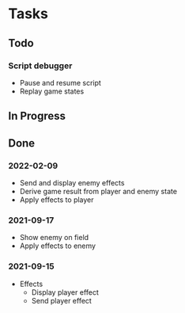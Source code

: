 # Tasks

## Todo

### Script debugger
* Pause and resume script
* Replay game states

## In Progress

## Done

### 2022-02-09
* Send and display enemy effects
* Derive game result from player and enemy state
* Apply effects to player 

### 2021-09-17
* Show enemy on field
* Apply effects to enemy

### 2021-09-15
* Effects
  * Display player effect
  * Send player effect 
